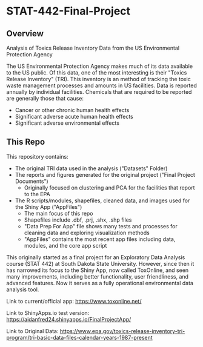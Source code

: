 # STAT-442-Final-Project
## Overview
Analysis of Toxics Release Inventory Data from the US Environmental Protection Agency

The US Environmental Protection Agency makes much of its data available to the US public. Of this data, one of the most interesting
is their "Toxics Release Inventory" (TRI). This inventory is an method of tracking the toxic waste management processes and amounts in 
US facilities. Data is reported annually by individual facilities. Chemicals that are required to be reported are generally those that
cause:

* Cancer or other chronic human health effects
* Significant adverse acute human health effects
* Significant adverse environmental effects

## This Repo

This repository contains:

* The original TRI data used in the analysis ("Datasets" Folder)
* The reports and figures generated for the original project ("Final Project Documents")
    * Originally focused on clustering and PCA for the facilities that report to the EPA
* The R scripts/modules, shapefiles, cleaned data, and images used for the Shiny App ("AppFiles")
    * The main focus of this repo
    * Shapefiles include .dbf, .prj, .shx, .shp files
    * "Data Prep For App" file shows many tests and processes for cleaning data and exploring visualization methods
    * "AppFiles" contains the most recent app files including data, modules, and the core app script

This originally started as a final project for an Exploratory Data Analysis course (STAT 442) at South Dakota State University. 
However, since then it has narrowed its focus to the Shiny App, now called ToxOnline, and seen many improvements, including 
better functionality, user friendliness, and advanced features. Now it serves as a fully operational environmental data analysis tool.

Link to current/official app:
https://www.toxonline.net/

Link to ShinyApps.io test version:
https://aidanfred24.shinyapps.io/FinalProjectApp/

Link to Original Data:
https://www.epa.gov/toxics-release-inventory-tri-program/tri-basic-data-files-calendar-years-1987-present
